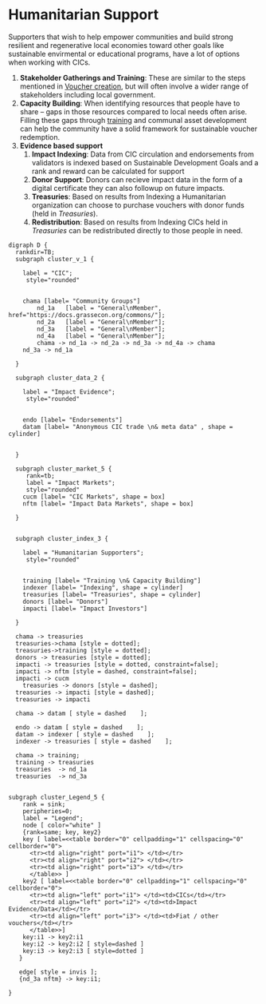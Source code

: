# Humanitarian Support

Supporters that wish to help empower communities and build strong resilient and regenerative local economies toward other goals like sustainable envirmental or educational programs, have a lot of options when working with CICs.

1. **Stakeholder Gatherings and Training**: These are similar to the steps mentioned in [Voucher creation](/operations/voucher/), but will often involve a wider range of stakeholders including local government.
1. **Capacity Building**: When identifying resources that people have to share – gaps in those resources compared to local needs often arise. Filling these gaps through [training](/operations/training/) and communal asset development can help the community have a solid framework for sustainable voucher redemption.
1. **Evidence based support**
    1. **Impact Indexing**: Data from CIC circulation and endorsements from validators is indexed based on Sustainable Development Goals and a rank and reward can be calculated for support
    1. **Donor Support**: Donors can recieve impact data in the form of a digital certificate they can also followup on future impacts.
    1. **Treasuries**: Based on results from Indexing a Humanitarian organization can choose to purchase vouchers with donor funds (held in *Treasuries*).
    1. **Redistribution**: Based on results from Indexing CICs held in *Treasuries* can be redistributed directly to those people in need.

```graphviz dot hum_dev.svg
digraph D {
  rankdir=TB;
  subgraph cluster_v_1 {

    label = "CIC";
     style="rounded"


	chama [label= "Community Groups"]
        nd_1a   [label = "General\nMember", href="https://docs.grassecon.org/commons/"];
        nd_2a   [label = "General\nMember"];
        nd_3a   [label = "General\nMember"];
        nd_4a   [label = "General\nMember"];
        chama -> nd_1a -> nd_2a -> nd_3a -> nd_4a -> chama
	nd_3a -> nd_1a

  }

  subgraph cluster_data_2 {

    label = "Impact Evidence";
     style="rounded"


	endo [label= "Endorsements"]
	datam [label= "Anonymous CIC trade \n& meta data" , shape = cylinder]


  }

  subgraph cluster_market_5 {
     rank=tb;
     label = "Impact Markets";
     style="rounded"
	cucm [label= "CIC Markets", shape = box]
	nftm [label= "Impact Data Markets", shape = box]

  }


  subgraph cluster_index_3 {

    label = "Humanitarian Supporters";
     style="rounded"


	training [label= "Training \n& Capacity Building"]
	indexer [label= "Indexing", shape = cylinder]
	treasuries [label= "Treasuries", shape = cylinder]
	donors [label= "Donors"]
	impacti [label= "Impact Investors"]

  }

  chama -> treasuries
  treasuries->chama [style = dotted];
  treasuries->training [style = dotted];
  donors -> treasuries [style = dotted];
  impacti -> treasuries [style = dotted, constraint=false];
  impacti -> nftm [style = dashed, constraint=false];
  impacti -> cucm
    treasuries -> donors [style = dashed];
  treasuries -> impacti [style = dashed];
  treasuries -> impacti

  chama -> datam [ style = dashed    ];

  endo -> datam [ style = dashed    ];
  datam -> indexer [ style = dashed    ];
  indexer -> treasuries [ style = dashed    ];

  chama -> training;
  training -> treasuries
  treasuries  -> nd_1a
  treasuries  -> nd_3a


subgraph cluster_Legend_5 {
    rank = sink;
    peripheries=0;
    label = "Legend";
    node [ color="white" ]
    {rank=same; key, key2}
    key [ label=<<table border="0" cellpadding="1" cellspacing="0" cellborder="0">
      <tr><td align="right" port="i1"> </td></tr>
      <tr><td align="right" port="i2"> </td></tr>
      <tr><td align="right" port="i3"> </td></tr>
      </table>> ]
    key2 [ label=<<table border="0" cellpadding="1" cellspacing="0" cellborder="0">
      <tr><td align="left" port="i1"> </td><td>CICs</td></tr>
      <tr><td align="left" port="i2"> </td><td>Impact Evidence/Data</td></tr>
      <tr><td align="left" port="i3"> </td><td>Fiat / other vouchers</td></tr>
      </table>>]
    key:i1 -> key2:i1
    key:i2 -> key2:i2 [ style=dashed ]
    key:i3 -> key2:i3 [ style=dotted ]
   }

   edge[ style = invis ];
   {nd_3a nftm} -> key:i1;

}
```
